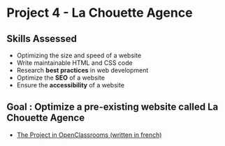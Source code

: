 # Project 4 - La Chouette Agence

## Skills Assessed

* Optimizing the size and speed of a website
* Write maintainable HTML and CSS code
* Research **best practices** in web development
* Optimize the **SEO** of a website
* Ensure the **accessibility** of a website

## Goal : Optimize a pre-existing website called La Chouette Agence

* [The Project in OpenClassrooms (written in french)](https://openclassrooms.com/fr/paths/185/projects/638/assignment)

